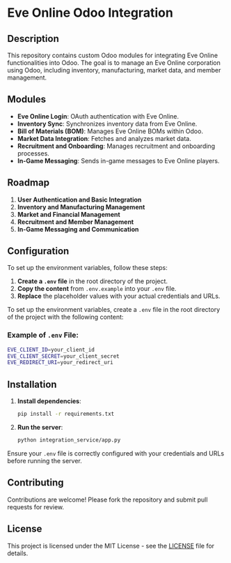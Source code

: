 # Eve Online Odoo Integration

## Description
This repository contains custom Odoo modules for integrating Eve Online functionalities into Odoo. The goal is to manage an Eve Online corporation using Odoo, including inventory, manufacturing, market data, and member management.

## Modules
- **Eve Online Login**: OAuth authentication with Eve Online.
- **Inventory Sync**: Synchronizes inventory data from Eve Online.
- **Bill of Materials (BOM)**: Manages Eve Online BOMs within Odoo.
- **Market Data Integration**: Fetches and analyzes market data.
- **Recruitment and Onboarding**: Manages recruitment and onboarding processes.
- **In-Game Messaging**: Sends in-game messages to Eve Online players.

## Roadmap
1. **User Authentication and Basic Integration**
2. **Inventory and Manufacturing Management**
3. **Market and Financial Management**
4. **Recruitment and Member Management**
5. **In-Game Messaging and Communication**

## Configuration

To set up the environment variables, follow these steps:

1. **Create a `.env` file** in the root directory of the project.
2. **Copy the content** from `.env.example` into your `.env` file.
3. **Replace** the placeholder values with your actual credentials and URLs.

To set up the environment variables, create a `.env` file in the root directory of the project with the following content:

### Example of `.env` File:

```bash
EVE_CLIENT_ID=your_client_id
EVE_CLIENT_SECRET=your_client_secret
EVE_REDIRECT_URI=your_redirect_uri
```

## Installation

1. **Install dependencies**:
    ```bash
    pip install -r requirements.txt
    ```

2. **Run the server**:
    ```bash
    python integration_service/app.py
    ```

Ensure your `.env` file is correctly configured with your credentials and URLs before running the server.

## Contributing
Contributions are welcome! Please fork the repository and submit pull requests for review.

## License
This project is licensed under the MIT License - see the [LICENSE](LICENSE) file for details.